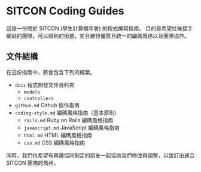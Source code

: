 # SITCON Coding Guides

這是一份關於 SITCON (學生計算機年會) 的程式撰寫指南。
目的是希望往後接手網站的團隊，可以順利的銜接，並且維持優質且統一的編碼風格以及團隊協作。

## 文件結構

在這份指南中，將會包含下列的檔案。

* `docs` 程式開發文件資料夾
  * `models`
  * `controllers`
* `github.md` Github 協作指南
* `coding-style.md` 編碼風格指南（基本原則）
  * `rails.md` Ruby on Rails 編碼風格指南
  * `javascript.md` JavaScript 編碼風格指南
  * `html.md` HTML 編碼風格指南
  * `css.md` CSS 編碼風格指南

同時，我們也希望有興趣協同制定的朋友一起協助我們修改與調整，以致訂出適合 SITCON 團隊的風格。

